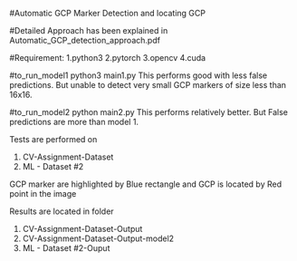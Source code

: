 #Automatic GCP Marker Detection and locating GCP

#Detailed Approach has been explained in Automatic_GCP_detection_approach.pdf 

#Requirement:
 1.python3
 2.pytorch
 3.opencv
 4.cuda

#to_run_model1
python3 main1.py		This performs good with less false predictions. But unable to detect very small GCP markers of size less than 16x16.

#to_run_model2
python main2.py			This performs relatively better. But False predictions are more than model 1.

Tests are performed on 
1. CV-Assignment-Dataset
2. ML - Dataset #2

GCP marker are highlighted by Blue rectangle and GCP is located by Red point in the image

Results are located in folder
1. CV-Assignment-Dataset-Output
2. CV-Assignment-Dataset-Output-model2
2. ML - Dataset #2-Ouput
